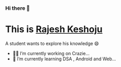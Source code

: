 ### Hi there 👋
# This is <a href="linktr.ee/rajeshkeshoju">Rajesh Keshoju</a>
<!--
**Rajeshkeshoju/Rajeshkeshoju** is a ✨ _special_ ✨ repository because its `README.md` (this file) appears on your GitHub profile.

Here are some ideas to get you started:

-->

A student wants to explore his knowledge 😄

- 👨‍💻 I’m currently working on Crazie...
- 🎯 I’m currently learning DSA , Android and Web...
<!--- 👯 I’m looking to collaborate ...
- 🤔 I’m looking for help with enthusiasts...-->

<!--
- 💬 Ask me about ...
- 📫 How to reach me: ...
- 😄 Pronouns: ...
- ⚡ Fun fact: ...
-->
